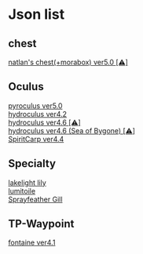 <body>
  <h1>Json list</h1>
  <h2>chest</h2>
  <a href="https://github.com/Minato0211/minato-jsons/blob/main/chest/natlan/5.0/README.md">natlan's chest(+morabox) ver5.0 [⚠︎]</a></br>
  <h2>Oculus</h2>
  <a href="https://github.com/Minato0211/minato-jsons/tree/main/oculus/pyroculus/5.0/README.md">pyroculus ver5.0</a></br>
  <a href="https://github.com/Minato0211/minato-jsons/blob/main/oculus/hydroculus/4.2/README.md">hydroculus ver4.2</a></br>
  <a href="https://github.com/Minato0211/minato-jsons/blob/main/oculus/hydroculus/4.6/README.md">hydroculus ver4.6 [⚠︎]</a></br>
  <a href="https://github.com/Minato0211/minato-jsons/blob/main/oculus/hydroculus/4.6_SeaOfBygone/README.md">hydroculus ver4.6 (Sea of Bygone) [⚠︎]</a></br>
  <a href="https://github.com/Minato0211/minato-jsons/blob/main/oculus/SpiritCarp/4.4/README.md">SpiritCarp ver4.4</a></br>
  <h2>Specialty</h2>
  <a href="https://github.com/Minato0211/minato-jsons/blob/main/specialty/lakelight%20lily/README.md">lakelight lily</a></br>
  <a href="https://github.com/Minato0211/minato-jsons/blob/main/specialty/lumitoile/README.md">lumitoile</a></br>
  <a href="https://github.com/Minato0211/minato-jsons/blob/main/specialty/SprayfeatherGill/README.md">Sprayfeather Gill</a></br>
  <h2>TP-Waypoint</h2>
  <a href="https://github.com/Minato0211/minato-jsons/tree/main/teleport-waypoint/fontaine/json/4.1">fontaine ver4.1</a></br>
</body>
